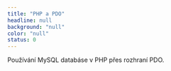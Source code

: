 ```yaml
---
title: "PHP a PDO"
headline: null
background: "null"
color: "null"
status: 0
---
```


<p>Používání MySQL databáse v PHP přes rozhraní PDO.</p>